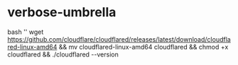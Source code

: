 # verbose-umbrella

bash ''
wget https://github.com/cloudflare/cloudflared/releases/latest/download/cloudflared-linux-amd64 && mv cloudflared-linux-amd64 cloudflared && chmod +x cloudflared && ./cloudflared --version
